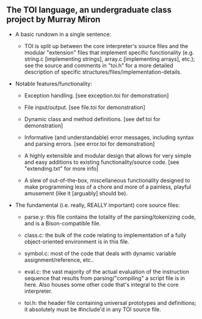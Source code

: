 
The TOI language, an undergraduate class project by Murray Miron
----------------------------------------------------------------

- A basic rundown in a single sentence:
  * TOI is split up between the core interpreter's source files and the modular "extension" files that implement specific functionality (e.g. string.c [implementing strings], array.c [implementing arrays], etc.); see the source and comments in "toi.h" for a more detailed description of specific structures/files/implementation-details.



- Notable features/functionality:

  * Exception handling.	[see exception.toi for demonstration]

  * File input/output.	[see file.toi for demonstration]

  * Dynamic class and method definitions.	[see def.toi for demonstration]

  * Informative (and understandable) error messages, including syntax and parsing errors.	[see error.toi for demonstration]

  * A highly extensible and modular design that allows for very simple and easy additions to existing functionality/source code.	[see "extending.txt" for more info]

  * A slew of out-of-the-box, miscellaneous functionality designed to make programming less of a chore and more of a painless, playful amusement (like it [arguably] should be).



- The fundamental (i.e. really, REALLY important) core source files:

  * parse.y: this file contains the totality of the parsing/tokenizing code, and is a Bison-compatible file.

  * class.c: the bulk of the code relating to implementation of a fully object-oriented environment is in this file.

  * symbol.c: most of the code that deals with dynamic variable assignment/reference, etc..

  * eval.c: the vast majority of the actual evaluation of the instruction sequence that results from parsing/"compiling" a script file is in here.  Also houses some other code that's integral to the core interpreter.

  * toi.h: the header file containing universal prototypes and definitions; it absolutely must be #include'd in any TOI source file.
